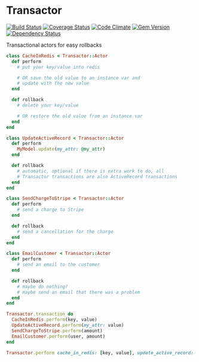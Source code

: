 # Transactor

[![Build Status](https://travis-ci.org/markrebec/transactor.png)](https://travis-ci.org/markrebec/transactor)
[![Coverage Status](https://coveralls.io/repos/markrebec/transactor/badge.svg?1=1)](https://coveralls.io/r/markrebec/transactor)
[![Code Climate](https://codeclimate.com/github/markrebec/transactor.png)](https://codeclimate.com/github/markrebec/transactor)
[![Gem Version](https://badge.fury.io/rb/transactor.png)](http://badge.fury.io/rb/transactor)
[![Dependency Status](https://gemnasium.com/markrebec/transactor.png)](https://gemnasium.com/markrebec/transactor)

Transactional actors for easy rollbacks

```ruby
class CacheInRedis < Transactor::Actor
  def perform
    # put your key/value into redis

    # OR save the old value to an instance var and
    # update with the new value
  end

  def rollback
    # delete your key/value

    # OR restore the old value from an instance var
  end
end

class UpdateActiveRecord < Transactor::Actor
  def perform
    MyModel.update(my_attr: @my_attr)
  end

  def rollback
    # automatic, optional if there is extra work to do, all
    # Transactor transactions are also ActiveRecord transactions
  end
end

class SendChargeToStripe < Transactor::Actor
  def perform
    # send a charge to Stripe
  end

  def rollback
    # send a cancellation for the charge
  end
end

class EmailCustomer < Transactor::Actor
  def perform
    # send an email to the customer
  end

  def rollback
    # maybe do nothing?
    # maybe send an email that there was a problem
  end
end

Transactor.transaction do
  CacheInRedis.perform(key, value)
  UpdateActiveRecord.perform(my_attr: value)
  SendChargeToStripe.perform(amount)
  EmailCustomer.perform(user, amount)
end

Transactor.perform cache_in_redis: [key, value], update_active_record: {my_attr: value}, send_charge_to_stripe: amount, email_customer: [user, amount]
```
